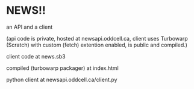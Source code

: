 # NEWS!!
an API and a client 

(api code is private, hosted at newsapi.oddcell.ca, 
client uses Turbowarp (Scratch) with custom (fetch) extention enabled, 
is public and compiled.)

client code at news.sb3

compiled (turbowarp packager) at index.html

python client at newsapi.oddcell.ca/client.py
